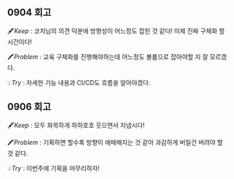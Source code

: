 ## 0904 회고
🖋️*Keep* : 코치님의 의견 덕분에 방향성이 어느정도 잡힌 것 같다! 이제 진짜 구체화 할 시간이다!

🖍️*Problem* : 교육 구체화를 진행해야하는데 어느정도 볼륨으로 잡아야할 지 잘 모르겠다.

💡*Try* : 자세한 기능 내용과 CI/CD도 흐름을 알아야겠다.

## 0906 회고
🖋️*Keep* : 모두 화목하게 하하호호 웃으면서 지냅시다!

🖍️*Problem* : 기획하면 할수록 방향이 애매해지는 것 같아 과감하게 버릴건 버려야 할 것 같다.

💡*Try* : 이번주에 기획을 마무리하자!

